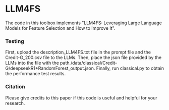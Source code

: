 # LLM4FS

The code in this toolbox implements "LLM4FS: Leveraging Large Language Models for Feature Selection and How to Improve It". 


### Testing
First, upload the description_LLM4FS.txt file in the prompt file and the Credit-G_200.csv file to the LLMs. Then, place the json file provided by the LLMs into the file with the path./data/classical/Credit-G/deepseekR1+RandomForest_output.json. Finally, run classical.py to obtain the performance test results. 


### Citation
Please give credits to this paper if this code is useful and helpful for your research.
